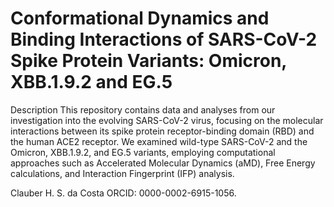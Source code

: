 # Conformational Dynamics and Binding Interactions of SARS-CoV-2 Spike Protein Variants: Omicron, XBB.1.9.2 and EG.5

Description
This repository contains data and analyses from our investigation into the evolving SARS-CoV-2 virus, focusing on the molecular interactions between its spike protein receptor-binding domain (RBD) and the human ACE2 receptor. We examined wild-type SARS-CoV-2 and the Omicron, XBB.1.9.2, and EG.5 variants, employing computational approaches such as Accelerated Molecular Dynamics (aMD), Free Energy calculations, and Interaction Fingerprint (IFP) analysis.

Clauber H. S. da Costa
ORCID: 0000-0002-6915-1056.